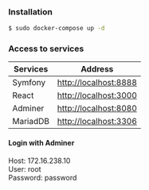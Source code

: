 ### Installation

```sh
$ sudo docker-compose up -d
```
### Access to services

| Services   | Address |
| ------     | ------ |
| Symfony    | [http://localhost:8888][URLSF] |
| React      | [http://localhost:3000][URLREACT] |
| Adminer    | [http://localhost:8080][URLUIDB] |
| MariadDB   | [http://localhost:3306][URLDB] |

[URLSF]: <http://localhost:8888>
[URLREACT]: <http://localhost:3000>
[URLUIDB]: <http://localhost:8080>
[URLDB]: <http://localhost:3306>

#### Login with Adminer
Host: 172.16.238.10  
User: root  
Password: password  